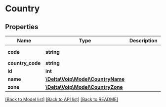 # Country

## Properties
Name | Type | Description | Notes
------------ | ------------- | ------------- | -------------
**code** | **string** |  | [default to '']
**country_code** | **string** |  | [optional] 
**id** | **int** |  | [optional] 
**name** | [**\Delta\Voip\Model\CountryName**](CountryName.md) |  | [optional] 
**zone** | [**\Delta\Voip\Model\CountryZone**](CountryZone.md) |  | [optional] 

[[Back to Model list]](../README.md#documentation-for-models) [[Back to API list]](../README.md#documentation-for-api-endpoints) [[Back to README]](../README.md)


